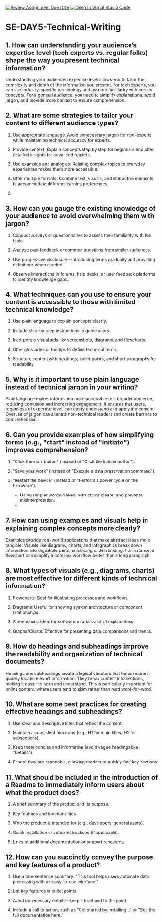 [![Review Assignment Due Date](https://classroom.github.com/assets/deadline-readme-button-22041afd0340ce965d47ae6ef1cefeee28c7c493a6346c4f15d667ab976d596c.svg)](https://classroom.github.com/a/zsAR-pyY)
[![Open in Visual Studio Code](https://classroom.github.com/assets/open-in-vscode-2e0aaae1b6195c2367325f4f02e2d04e9abb55f0b24a779b69b11b9e10269abc.svg)](https://classroom.github.com/online_ide?assignment_repo_id=18463108&assignment_repo_type=AssignmentRepo)
# SE-DAY5-Technical-Writing
## 1. How can understanding your audience’s expertise level (tech experts vs. regular folks) shape the way you present technical information?
Understanding your audience’s expertise level allows you to tailor the complexity and depth of the information you present. For tech experts, you can use industry-specific terminology and assume familiarity with certain concepts. For a general audience, you need to simplify explanations, avoid jargon, and provide more context to ensure comprehension.

## 2. What are some strategies to tailor your content to different audience types?
1. Use appropriate language: Avoid unnecessary jargon for non-experts while maintaining technical accuracy for experts.

2. Provide context: Explain concepts step by step for beginners and offer detailed insights for advanced readers.

3. Use examples and analogies: Relating complex topics to everyday experiences makes them more accessible.

4. Offer multiple formats: Combine text, visuals, and interactive elements to accommodate different learning preferences.
5. 
## 3. How can you gauge the existing knowledge of your audience to avoid overwhelming them with jargon?
1. Conduct surveys or questionnaires to assess their familiarity with the topic.

2. Analyze past feedback or common questions from similar audiences.

3. Use progressive disclosure—introducing terms gradually and providing definitions when needed.

4. Observe interactions in forums, help desks, or user feedback platforms to identify knowledge gaps.
   
## 4. What techniques can you use to ensure your content is accessible to those with limited technical knowledge?
1. Use plain language to explain concepts clearly.

2. Include step-by-step instructions to guide users.

3. Incorporate visual aids like screenshots, diagrams, and flowcharts.

4. Offer glossaries or tooltips to define technical terms.

5. Structure content with headings, bullet points, and short paragraphs for readability.
   
## 5. Why is it important to use plain language instead of technical jargon in your writing?

Plain language makes information more accessible to a broader audience, reducing confusion and increasing engagement. It ensures that users, regardless of expertise level, can easily understand and apply the content. Overuse of jargon can alienate non-technical readers and create barriers to comprehension

## 6. Can you provide examples of how simplifying terms (e.g., "start" instead of "initiate") improves comprehension?

1. "Click the start button" (instead of "Click the initiate button").

2. "Save your work" (instead of "Execute a data preservation command").

3. "Restart the device" (instead of "Perform a power cycle on the hardware").
   - Using simpler words makes instructions clearer and prevents misinterpretation.
   - 
## 7. How can using examples and visuals help in explaining complex concepts more clearly?

Examples provide real-world applications that make abstract ideas more tangible. Visuals like diagrams, charts, and infographics break down information into digestible parts, enhancing understanding. For instance, a flowchart can simplify a complex workflow better than a long paragraph.

## 8. What types of visuals (e.g., diagrams, charts) are most effective for different kinds of technical information?

1. Flowcharts: Best for illustrating processes and workflows.

2. Diagrams: Useful for showing system architecture or component relationships.

3. Screenshots: Ideal for software tutorials and UI explanations.

4. Graphs/Charts: Effective for presenting data comparisons and trends.
   
## 9. How do headings and subheadings improve the readability and organization of technical documents?

Headings and subheadings create a logical structure that helps readers quickly locate relevant information. They break content into sections, making it easier to scan and understand. This is particularly important for online content, where users tend to skim rather than read word-for-word.

## 10. What are some best practices for creating effective headings and subheadings?

1. Use clear and descriptive titles that reflect the content.

2. Maintain a consistent hierarchy (e.g., H1 for main titles, H2 for subsections).

3. Keep them concise and informative (avoid vague headings like "Details").

4. Ensure they are scannable, allowing readers to quickly find key sections.
   
## 11. What should be included in the introduction of a Readme to immediately inform users about what the product does?

1. A brief summary of the product and its purpose.

2. Key features and functionalities.

3. Who the product is intended for (e.g., developers, general users).

4. Quick installation or setup instructions (if applicable).

5. Links to additional documentation or support resources.
   
## 12. How can you succinctly convey the purpose and key features of a product?
1. Use a one-sentence summary: "This tool helps users automate data processing with an easy-to-use interface."

2. List key features in bullet points.

3. Avoid unnecessary details—keep it brief and to the point.

4. Include a call to action, such as "Get started by installing..." or "See the full documentation here."
